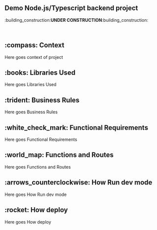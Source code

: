 <h2>Demo Node.js/Typescript backend project</h2> 
<p>:building_construction:<strong>UNDER CONSTRUCTION</strong>:building_construction:</p>
</br>
<h2>:compass: Context</h2>
<p>Here goes context of project</p>

<h2>:books: Libraries Used</h2>
<p>Here goes Libraries Used</p>

<h2>:trident: Business Rules</h2>
<p>Here goes Business Rules</p>

<h2>:white_check_mark: Functional Requirements</h2>
<p>Here goes Functional Requirements</p>

<h2>:world_map: Functions and Routes</h2>
<p>Here goes Functions and Routes</p>

<h2>:arrows_counterclockwise: How Run dev mode</h2>
<p>Here goes How Run dev mode</p>

<h2>:rocket: How deploy</h2>
<p>Here goes How deploy</p>
